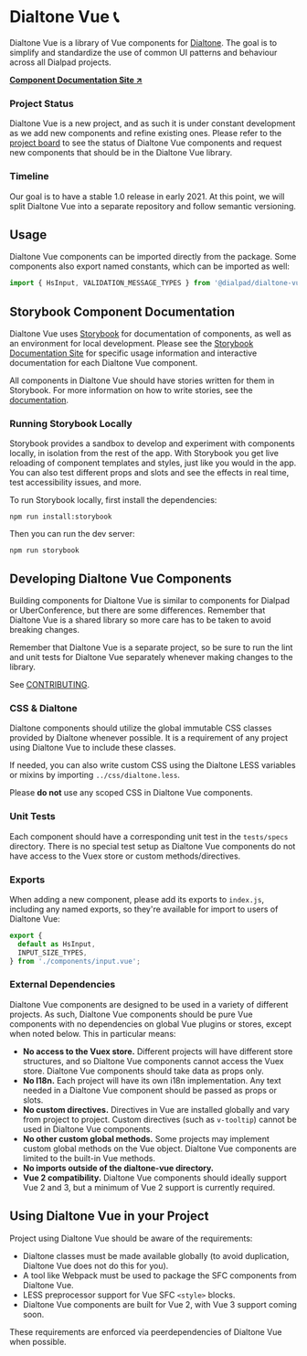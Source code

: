 # Dialtone Vue 📞

Dialtone Vue is a library of Vue components for [Dialtone][dt]. The goal is to simplify and standardize the use of common UI patterns and behaviour across all Dialpad projects.

**[Component Documentation Site ↗️][handbook]**

[dt]: https://dialpad.design

### Project Status

Dialtone Vue is a new project, and as such it is under constant development as we add new components and refine existing ones. Please refer to the [project board][project] to see the status of Dialtone Vue components and request new components that should be in the Dialtone Vue library.

[project]: https://github.com/orgs/dialpad/projects/1

### Timeline

Our goal is to have a stable 1.0 release in early 2021. At this point, we will split Dialtone Vue into a separate repository and follow semantic versioning.

## Usage

Dialtone Vue components can be imported directly from the package. Some components also export named constants, which can be imported as well:

```js
import { HsInput, VALIDATION_MESSAGE_TYPES } from '@dialpad/dialtone-vue';
```

## Storybook Component Documentation

Dialtone Vue uses [Storybook][storybook] for documentation of components, as well as an environment for local development. Please see the [Storybook Documentation Site][handbook] for specific usage information and interactive documentation for each Dialtone Vue component.

All components in Dialtone Vue should have stories written for them in Storybook. For more information on how to write stories, see the [documentation][stories].

[storybook]: https://storybook.js.org
[handbook]: https://static.dialpadcdn.com/storybook/index.html
[stories]: https://static.dialpadcdn.com/storybook/index.html?path=/story/docs-storybook-getting-started--page

### Running Storybook Locally

Storybook provides a sandbox to develop and experiment with components locally, in isolation from the rest of the app. With Storybook you get live reloading of component templates and styles, just like you would in the app. You can also test different props and slots and see the effects in real time, test accessibility issues, and more.

To run Storybook locally, first install the dependencies:

```
npm run install:storybook
```

Then you can run the dev server:

```
npm run storybook
```

## Developing Dialtone Vue Components

Building components for Dialtone Vue is similar to components for Dialpad or UberConference, but there are some differences. Remember that Dialtone Vue is a shared library so more care has to be taken to avoid breaking changes.

Remember that Dialtone Vue is a separate project, so be sure to run the lint and unit tests for Dialtone Vue separately whenever making changes to the library.

See [CONTRIBUTING](./CONTRIBUTING.md).

### CSS & Dialtone

Dialtone components should utilize the global immutable CSS classes provided by Dialtone whenever possible. It is a requirement of any project using Dialtone Vue to include these classes.

If needed, you can also write custom CSS using the Dialtone LESS variables or mixins by importing `../css/dialtone.less`.

Please **do not** use any scoped CSS in Dialtone Vue components.

### Unit Tests

Each component should have a corresponding unit test in the `tests/specs` directory. There is no special test setup as Dialtone Vue components do not have access to the Vuex store or custom methods/directives.

### Exports

When adding a new component, please add its exports to `index.js`, including any named exports, so they're available for import to users of Dialtone Vue:

```js
export {
  default as HsInput,
  INPUT_SIZE_TYPES,
} from './components/input.vue';
```

### External Dependencies

Dialtone Vue components are designed to be used in a variety of different projects. As such, Dialtone Vue components should be pure Vue components with no dependencies on global Vue plugins or stores, except when noted below. This in particular means:

- **No access to the Vuex store.** Different projects will have different store structures, and so Dialtone Vue components cannot access the Vuex store. Dialtone Vue components should take data as props only.
- **No I18n.** Each project will have its own i18n implementation. Any text needed in a Dialtone Vue component should be passed as props or slots.
- **No custom directives.** Directives in Vue are installed globally and vary from project to project. Custom directives (such as `v-tooltip`) cannot be used in Dialtone Vue components.
- **No other custom global methods.** Some projects may implement custom global methods on the Vue object. Dialtone Vue components are limited to the built-in Vue methods.
- **No imports outside of the dialtone-vue directory.**
- **Vue 2 compatibility.** Dialtone Vue components should ideally support Vue 2 and 3, but a minimum of Vue 2 support is currently required.

## Using Dialtone Vue in your Project

Project using Dialtone Vue should be aware of the requirements:

- Dialtone classes must be made available globally (to avoid duplication, Dialtone Vue does not do this for you).
- A tool like Webpack must be used to package the SFC components from Dialtone Vue.
- LESS preprocessor support for Vue SFC `<style>` blocks.
- Dialtone Vue components are built for Vue 2, with Vue 3 support coming soon.

These requirements are enforced via peerdependencies of Dialtone Vue when possible.
